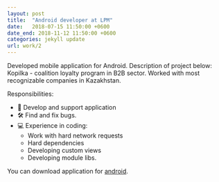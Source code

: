 ```yaml
---
layout: post
title:  "Android developer at LPM"
date:   2018-07-15 11:50:00 +0600
date_end: 2018-11-12 11:50:00 +0600
categories: jekyll update
url: work/2
---
```

Developed mobile application for Android. Description of project below:
Kopilka - coalition loyalty program in B2B sector. Worked with most recognizable companies in Kazakhstan.


Responsibilities:
 - 📱 Develop and support application
 - 🛠 Find and fix bugs.
 - 💻 Experience in coding:
    - Work with hard network requests
    - Hard dependencies
    - Developing custom views
    - Developing module libs.

You can download application for [android][android-link].

[android-link]: https://play.google.com/store/apps/details?id=lpm.kz.kopilka
